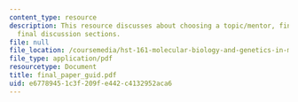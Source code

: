 ```yaml
---
content_type: resource
description: This resource discusses about choosing a topic/mentor, final paper and
  final discussion sections.
file: null
file_location: /coursemedia/hst-161-molecular-biology-and-genetics-in-modern-medicine-fall-2007/e67789451c3f209fe442c4132952aca6_final_paper_guid.pdf
file_type: application/pdf
resourcetype: Document
title: final_paper_guid.pdf
uid: e6778945-1c3f-209f-e442-c4132952aca6
---
```

